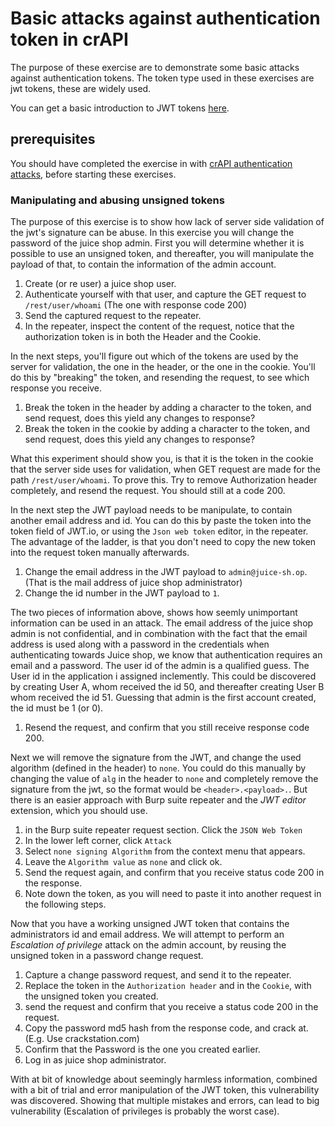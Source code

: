 # Basic attacks against authentication token in crAPI
The purpose of these exercise are to demonstrate some basic attacks against authentication tokens.
The token type used in these exercises are jwt tokens, these are widely used.

You can get a basic introduction to JWT tokens [here](https://auth0.com/docs/secure/tokens/json-web-tokens).

## prerequisites
You should have completed the exercise in with [crAPI authentication attacks](../crAPI/6_Basic_Token_Attacks.md),
before starting these exercises.

### Manipulating and abusing unsigned tokens
The purpose of this exercise is to show how lack of server side validation of the jwt's
signature can be abuse. In this exercise you will change the password of the juice shop admin.
First you will determine whether it is possible to use an unsigned token, and thereafter,
you will manipulate the payload of that, to contain the information of the admin account.


1. Create (or re user) a juice shop user.
2. Authenticate yourself with that user, and capture the GET request to `/rest/user/whoami` (The one with response code 200)
3. Send the captured request to the repeater.
4. In the repeater, inspect the content of the request, notice that the authorization token is in both the Header and the Cookie.
  
In the next steps, you'll figure out which of the tokens are used by the server for validation, the one in the header,
or the one in the cookie. You'll do this by "breaking" the token, and resending the request, to see which response you receive.

1. Break the token in the header by adding a character to the token, and send request, does this yield any changes to response?
2. Break the token in the cookie by adding a character to the token, and send request, does this yield any changes to response?
  
What this experiment should show you, is that it is the token in the cookie that the server side uses for validation, when 
GET request are made for the path `/rest/user/whoami`. To prove this. Try to remove Authorization header completely, and resend
the request. You should still at a code 200.
  
In the next step the JWT payload needs to be manipulate, to contain another email  address and id.
You can do this by paste the token into the token field of JWT.io, or using the `Json web token` editor,
in the repeater. The advantage of the ladder, is that you don't need to copy the new token into the request
token manually afterwards.

1. Change the email address in the JWT payload to `admin@juice-sh.op`. (That is the mail address of juice shop administrator)
2. Change the id number in the JWT payload to `1`.
  
The two pieces of information above, shows how seemly unimportant information can be used in an attack. The email address of the juice shop
admin is not confidential, and in combination with the fact that the email address is used along with a password in the credentials when
authenticating towards Juice shop, we know that authentication requires an email and a password.
The user id of the admin is a qualified guess. The User id in the application i assigned inclemently. This could be discovered by creating User A, whom
received the id 50, and thereafter creating User B whom received the id 51. Guessing that admin is the first account created, the id must be 1 (or 0).

1. Resend the request, and confirm that you still receive response code 200.

Next we will remove the signature from the JWT, and change the used algorithm (defined in the header) to `none`. 
You could do this manually by changing the value of `alg` in the header to `none` and completely remove the signature
from the jwt, so the format would be `<header>.<payload>.`. But there is an easier approach with Burp suite repeater
and the _JWT editor_ extension, which you should use.

1. in the Burp suite repeater request section. Click the `JSON Web Token` 
2. In the lower left corner, click `Attack`
3. Select `none signing Algorithm` from the context menu that appears.
4. Leave the `Algorithm value` as `none` and click ok.
5. Send the request again, and confirm that you receive status code 200 in the response.
6. Note down the token, as you will need to paste it into another request in the following steps.

Now that you have a working unsigned JWT token that contains the administrators id and email address. We will attempt to
perform an _Escalation of privilege_ attack on the admin account, by reusing the unsigned token in a password change request.

1. Capture a change password request, and send it to the repeater.
2. Replace the token in the `Authorization header` and in the `Cookie`, with the unsigned token you created.
3. send the request and confirm that you receive a status code 200 in the request.
4. Copy the password md5 hash from the response code, and crack at. (E.g. Use crackstation.com)
5. Confirm that the Password is the one you created earlier.
6. Log in as juice shop administrator.

With at bit of knowledge about seemingly harmless information, combined with a bit of trial and error manipulation of the JWT token,
this vulnerability was discovered. Showing that multiple mistakes and errors, can lead to big vulnerability (Escalation of privileges is probably the worst case).




